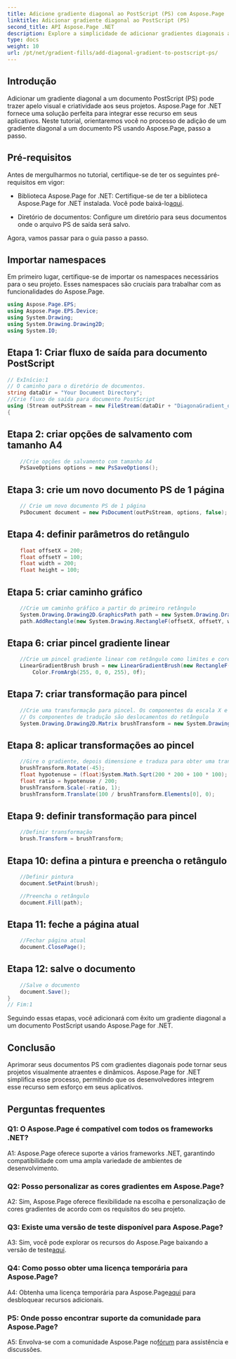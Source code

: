 ```yaml
---
title: Adicione gradiente diagonal ao PostScript (PS) com Aspose.Page .NET
linktitle: Adicionar gradiente diagonal ao PostScript (PS)
second_title: API Aspose.Page .NET
description: Explore a simplicidade de adicionar gradientes diagonais a documentos PostScript em .NET com Aspose.Page. Eleve seus projetos com elementos visuais dinâmicos.
type: docs
weight: 10
url: /pt/net/gradient-fills/add-diagonal-gradient-to-postscript-ps/
---
```

## Introdução

Adicionar um gradiente diagonal a um documento PostScript (PS) pode trazer apelo visual e criatividade aos seus projetos. Aspose.Page for .NET fornece uma solução perfeita para integrar esse recurso em seus aplicativos. Neste tutorial, orientaremos você no processo de adição de um gradiente diagonal a um documento PS usando Aspose.Page, passo a passo.

## Pré-requisitos

Antes de mergulharmos no tutorial, certifique-se de ter os seguintes pré-requisitos em vigor:

-  Biblioteca Aspose.Page for .NET: Certifique-se de ter a biblioteca Aspose.Page for .NET instalada. Você pode baixá-lo[aqui](https://releases.aspose.com/page/net/).

- Diretório de documentos: Configure um diretório para seus documentos onde o arquivo PS de saída será salvo.

Agora, vamos passar para o guia passo a passo.

## Importar namespaces

Em primeiro lugar, certifique-se de importar os namespaces necessários para o seu projeto. Esses namespaces são cruciais para trabalhar com as funcionalidades do Aspose.Page.

```csharp
using Aspose.Page.EPS;
using Aspose.Page.EPS.Device;
using System.Drawing;
using System.Drawing.Drawing2D;
using System.IO;
```

## Etapa 1: Criar fluxo de saída para documento PostScript

```csharp
// ExInício:1
// O caminho para o diretório de documentos.
string dataDir = "Your Document Directory";
//Crie fluxo de saída para documento PostScript
using (Stream outPsStream = new FileStream(dataDir + "DiagonaGradient_outPS.ps", FileMode.Create))
{
```

## Etapa 2: criar opções de salvamento com tamanho A4

```csharp
	//Crie opções de salvamento com tamanho A4
	PsSaveOptions options = new PsSaveOptions();
```

## Etapa 3: crie um novo documento PS de 1 página

```csharp
	// Crie um novo documento PS de 1 página
	PsDocument document = new PsDocument(outPsStream, options, false);
```

## Etapa 4: definir parâmetros do retângulo

```csharp
	float offsetX = 200;
	float offsetY = 100;
	float width = 200;
	float height = 100;
```

## Etapa 5: criar caminho gráfico

```csharp
	//Crie um caminho gráfico a partir do primeiro retângulo
	System.Drawing.Drawing2D.GraphicsPath path = new System.Drawing.Drawing2D.GraphicsPath();
	path.AddRectangle(new System.Drawing.RectangleF(offsetX, offsetY, width, height));
```

## Etapa 6: criar pincel gradiente linear

```csharp
	//Crie um pincel gradiente linear com retângulo como limites e cores iniciais e finais
	LinearGradientBrush brush = new LinearGradientBrush(new RectangleF(0, 0, width, height), Color.FromArgb(255, 255, 0, 0),
		Color.FromArgb(255, 0, 0, 255), 0f);
```

## Etapa 7: criar transformação para pincel

```csharp
	//Crie uma transformação para pincel. Os componentes da escala X e Y devem ser iguais à largura e altura do retângulo correspondentemente.
	// Os componentes de tradução são deslocamentos do retângulo
	System.Drawing.Drawing2D.Matrix brushTransform = new System.Drawing.Drawing2D.Matrix(width, 0, 0, height, offsetX, offsetY);
```

## Etapa 8: aplicar transformações ao pincel

```csharp
	//Gire o gradiente, depois dimensione e traduza para obter uma transição de cores visível no retângulo necessário
	brushTransform.Rotate(-45);
	float hypotenuse = (float)System.Math.Sqrt(200 * 200 + 100 * 100);
	float ratio = hypotenuse / 200;
	brushTransform.Scale(-ratio, 1);
	brushTransform.Translate(100 / brushTransform.Elements[0], 0);
```

## Etapa 9: definir transformação para pincel

```csharp
	//Definir transformação
	brush.Transform = brushTransform;
```

## Etapa 10: defina a pintura e preencha o retângulo

```csharp
	//Definir pintura
	document.SetPaint(brush);

	//Preencha o retângulo
	document.Fill(path);
```

## Etapa 11: feche a página atual

```csharp
	//Fechar página atual
	document.ClosePage();
```

## Etapa 12: salve o documento

```csharp
	//Salve o documento
	document.Save();
}
// Fim:1
```

Seguindo essas etapas, você adicionará com êxito um gradiente diagonal a um documento PostScript usando Aspose.Page for .NET.

## Conclusão

Aprimorar seus documentos PS com gradientes diagonais pode tornar seus projetos visualmente atraentes e dinâmicos. Aspose.Page for .NET simplifica esse processo, permitindo que os desenvolvedores integrem esse recurso sem esforço em seus aplicativos.

## Perguntas frequentes

### Q1: O Aspose.Page é compatível com todos os frameworks .NET?

A1: Aspose.Page oferece suporte a vários frameworks .NET, garantindo compatibilidade com uma ampla variedade de ambientes de desenvolvimento.

### Q2: Posso personalizar as cores gradientes em Aspose.Page?

A2: Sim, Aspose.Page oferece flexibilidade na escolha e personalização de cores gradientes de acordo com os requisitos do seu projeto.

### Q3: Existe uma versão de teste disponível para Aspose.Page?

 A3: Sim, você pode explorar os recursos do Aspose.Page baixando a versão de teste[aqui](https://releases.aspose.com/).

### Q4: Como posso obter uma licença temporária para Aspose.Page?

 A4: Obtenha uma licença temporária para Aspose.Page[aqui](https://purchase.aspose.com/temporary-license/) para desbloquear recursos adicionais.

### P5: Onde posso encontrar suporte da comunidade para Aspose.Page?

 A5: Envolva-se com a comunidade Aspose.Page no[fórum](https://forum.aspose.com/c/page/39) para assistência e discussões.
